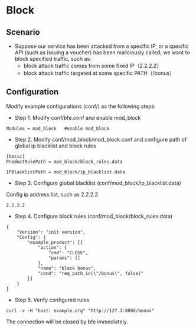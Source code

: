# Block

## Scenario

* Suppose our service has been attacked from a specific IP, or a specific API (such as issuing a voucher) has been maliciously called; we want to block specified traffic, such as:
  * block attack traffic comes from some fixed IP（2.2.2.2）
  * block attack traffic targeted at some specific PATH（/bonus）

## Configuration

Modify example configurations (conf/) as the following steps:

* Step 1. Modify conf/bfe.conf and enable mod_block

```
Modules = mod_block   #enable mod_block
```

* Step 2. Modify conf/mod_block/mod_block.conf and configure path of global ip blacklist and block rules
  
```
[basic]
ProductRulePath = mod_block/block_rules.data

IPBlacklistPath = mod_block/ip_blacklist.data
```
  
* Step 3. Configure global blacklist (conf/mod_block/ip_blacklist.data)
  
Config ip address list, such as 2.2.2.2
  
```
2.2.2.2
```

* Step 4. Configure block rules (conf/mod_block/block_rules.data)
  
```
{
    "Version": "init version",
    "Config": {
        "example_product": [{
            "action": {
                "cmd": "CLOSE",
                "params": []
            },
            "name": "block bonus",
            "cond": "req_path_in(\"/bonus\", false)"
        }]
    }
}
```
  
* Step 5. Verify configured rules

```
curl -v -H "host: example.org" "http://127.1:8080/bonus"
```

The connection will be closed by bfe immediately.
